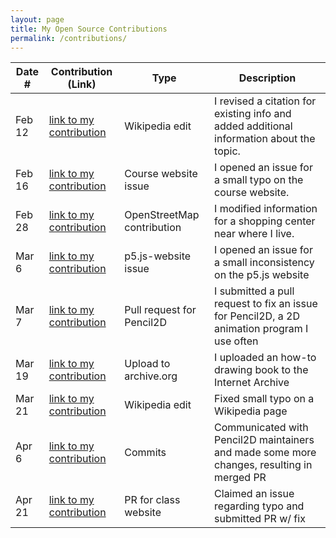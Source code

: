```yaml
---
layout: page
title: My Open Source Contributions
permalink: /contributions/
---
```


<!--
Type of the contribution should be "Wikipedia edit", "OpenStreet Map feature", "Documentation", "Course website", "Blog",
"Browser Add-on", etc.

The description should include a brief summary of what you did.

The link should bring us to a public page that shows your contribution. 

Replace the first row with your own contribution. 

-->





| Date # | Contribution (Link)| Type| Description|
| --- | --- | --- | --- |
| Feb 12 | [link to my contribution](https://en.wikipedia.org/w/index.php?title=%C5%8Cokayama_Station&diff=prev&oldid=1138972510) | Wikipedia edit | I revised a citation for existing info and added additional information about the topic. |
| Feb 16 | [link to my contribution](https://github.com/joannakl/ossd/issues/47) | Course website issue | I opened an issue for a small typo on the course website. |
| Feb 28 | [link to my contribution](https://www.openstreetmap.org/changeset/133131060) | OpenStreetMap contribution | I modified information for a shopping center near where I live. |
| Mar 6 | [link to my contribution](https://github.com/processing/p5.js-website/issues/1334) | p5.js-website issue | I opened an issue for a small inconsistency on the p5.js website |
| Mar 7 | [link to my contribution](https://github.com/pencil2d/pencil/pull/1750) | Pull request for Pencil2D | I submitted a pull request to fix an issue for Pencil2D, a 2D animation program I use often |
| Mar 19 | [link to my contribution](https://archive.org/details/art-anatomy-learned-from-sketches_202303) | Upload to archive.org | I uploaded an how-to drawing book to the Internet Archive |
| Mar 21 | [link to my contribution](https://en.wikipedia.org/w/index.php?title=May_Fourth_Movement&diff=prev&oldid=1145899229) | Wikipedia edit | Fixed small typo on a Wikipedia page |
| Apr 6 | [link to my contribution](https://github.com/pencil2d/pencil/pull/1750) | Commits | Communicated with Pencil2D maintainers and made some more changes, resulting in merged PR |
| Apr 21 | [link to my contribution](https://github.com/joannakl/ossd/pull/79) | PR for class website | Claimed an issue regarding typo and submitted PR w/ fix |